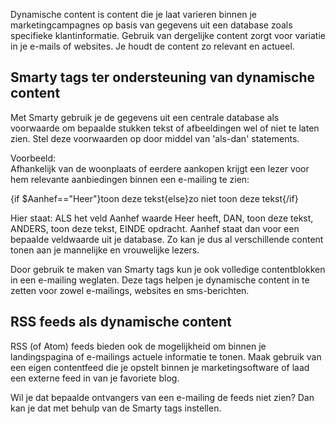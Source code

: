 Dynamische content is content die je laat varieren binnen je
marketingcampagnes op basis van gegevens uit een database zoals
specifieke klantinformatie. Gebruik van dergelijke content zorgt voor
variatie in je e-mails of websites. Je houdt de content zo relevant en
actueel.

Smarty tags ter ondersteuning van dynamische content
----------------------------------------------------

Met Smarty gebruik je de gegevens uit een centrale database als
voorwaarde om bepaalde stukken tekst of afbeeldingen wel of niet te
laten zien. Stel deze voorwaarden op door middel van 'als-dan'
statements.

Voorbeeld:\
 Afhankelijk van de woonplaats of eerdere aankopen krijgt een lezer voor
hem relevante aanbiedingen binnen een e-mailing te zien:

{if \$Aanhef=="Heer"}toon deze tekst{else}zo niet toon deze tekst{/if}

Hier staat: ALS het veld Aanhef waarde Heer heeft, DAN, toon deze tekst,
ANDERS, toon deze tekst, EINDE opdracht. Aanhef staat dan voor een
bepaalde veldwaarde uit je database. Zo kan je dus al verschillende
content tonen aan je mannelijke en vrouwelijke lezers.

Door gebruik te maken van Smarty tags kun je ook volledige
contentblokken in een e-mailing weglaten. Deze tags helpen je dynamische
content in te zetten voor zowel e-mailings, websites en sms-berichten.

RSS feeds als dynamische content
--------------------------------

RSS (of Atom) feeds bieden ook de mogelijkheid om binnen je
landingspagina of e-mailings actuele informatie te tonen. Maak gebruik
van een eigen contentfeed die je opstelt binnen je marketingsoftware of
laad een externe feed in van je favoriete blog.

Wil je dat bepaalde ontvangers van een e-mailing de feeds niet zien? Dan
kan je dat met behulp van de Smarty tags instellen.
